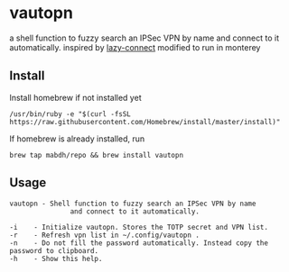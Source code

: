 # vautopn

a shell function to fuzzy search an IPSec VPN by name and connect to it automatically.
inspired by [lazy-connect](https://github.com/thecasualcoder/lazy-connect)
modified to run in monterey

## Install

Install homebrew if not installed yet

```
/usr/bin/ruby -e "$(curl -fsSL https://raw.githubusercontent.com/Homebrew/install/master/install)"
```

If homebrew is already installed, run
```
brew tap mabdh/repo && brew install vautopn
```

## Usage

```
vautopn - Shell function to fuzzy search an IPSec VPN by name
               and connect to it automatically.

-i    - Initialize vautopn. Stores the TOTP secret and VPN list.
-r    - Refresh vpn list in ~/.config/vautopn .
-n    - Do not fill the password automatically. Instead copy the password to clipboard.
-h    - Show this help.
```
